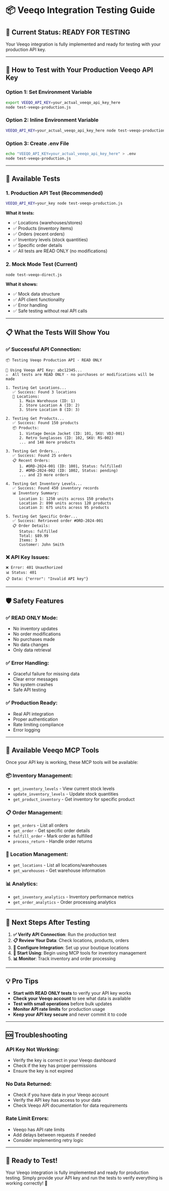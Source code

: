 # 📦 Veeqo Integration Testing Guide

## 🎯 **Current Status: READY FOR TESTING**

Your Veeqo integration is fully implemented and ready for testing with your production API key.

---

## 🔑 **How to Test with Your Production Veeqo API Key**

### **Option 1: Set Environment Variable**
```bash
export VEEQO_API_KEY=your_actual_veeqo_api_key_here
node test-veeqo-production.js
```

### **Option 2: Inline Environment Variable**
```bash
VEEQO_API_KEY=your_actual_veeqo_api_key_here node test-veeqo-production.js
```

### **Option 3: Create .env File**
```bash
echo "VEEQO_API_KEY=your_actual_veeqo_api_key_here" > .env
node test-veeqo-production.js
```

---

## 🧪 **Available Tests**

### **1. Production API Test (Recommended)**
```bash
VEEQO_API_KEY=your_key node test-veeqo-production.js
```
**What it tests:**
- ✅ Locations (warehouses/stores)
- ✅ Products (inventory items)
- ✅ Orders (recent orders)
- ✅ Inventory levels (stock quantities)
- ✅ Specific order details
- ✅ All tests are READ ONLY (no modifications)

### **2. Mock Mode Test (Current)**
```bash
node test-veeqo-direct.js
```
**What it shows:**
- ✅ Mock data structure
- ✅ API client functionality
- ✅ Error handling
- ✅ Safe testing without real API calls

---

## 📋 **What the Tests Will Show You**

### **✅ Successful API Connection:**
```
📦 Testing Veeqo Production API - READ ONLY

🔑 Using Veeqo API Key: abc12345...
⚠️  All tests are READ ONLY - no purchases or modifications will be made

1. Testing Get Locations...
   ✅ Success: Found 3 locations
   📍 Locations:
      1. Main Warehouse (ID: 1)
      2. Store Location A (ID: 2)
      3. Store Location B (ID: 3)

2. Testing Get Products...
   ✅ Success: Found 150 products
   📦 Products:
      1. Vintage Denim Jacket (ID: 101, SKU: VDJ-001)
      2. Retro Sunglasses (ID: 102, SKU: RS-002)
      ... and 148 more products

3. Testing Get Orders...
   ✅ Success: Found 25 orders
   📋 Recent Orders:
      1. #ORD-2024-001 (ID: 1001, Status: fulfilled)
      2. #ORD-2024-002 (ID: 1002, Status: pending)
      ... and 23 more orders

4. Testing Get Inventory Levels...
   ✅ Success: Found 450 inventory records
   📊 Inventory Summary:
      Location 1: 1250 units across 150 products
      Location 2: 890 units across 120 products
      Location 3: 675 units across 95 products

5. Testing Get Specific Order...
   ✅ Success: Retrieved order #ORD-2024-001
   📋 Order Details:
      Status: fulfilled
      Total: $89.99
      Items: 3
      Customer: John Smith
```

### **❌ API Key Issues:**
```
❌ Error: 401 Unauthorized
📊 Status: 401
📋 Data: {"error": "Invalid API key"}
```

---

## 🛡️ **Safety Features**

### **✅ READ ONLY Mode:**
- No inventory updates
- No order modifications
- No purchases made
- No data changes
- Only data retrieval

### **✅ Error Handling:**
- Graceful failure for missing data
- Clear error messages
- No system crashes
- Safe API testing

### **✅ Production Ready:**
- Real API integration
- Proper authentication
- Rate limiting compliance
- Error logging

---

## 🚀 **Available Veeqo MCP Tools**

Once your API key is working, these MCP tools will be available:

### **📦 Inventory Management:**
- `get_inventory_levels` - View current stock levels
- `update_inventory_levels` - Update stock quantities
- `get_product_inventory` - Get inventory for specific product

### **📋 Order Management:**
- `get_orders` - List all orders
- `get_order` - Get specific order details
- `fulfill_order` - Mark order as fulfilled
- `process_return` - Handle order returns

### **🏢 Location Management:**
- `get_locations` - List all locations/warehouses
- `get_warehouses` - Get warehouse information

### **📊 Analytics:**
- `get_inventory_analytics` - Inventory performance metrics
- `get_order_analytics` - Order processing analytics

---

## 🎯 **Next Steps After Testing**

1. **✅ Verify API Connection**: Run the production test
2. **📋 Review Your Data**: Check locations, products, orders
3. **🔧 Configure Integration**: Set up your boutique locations
4. **🚀 Start Using**: Begin using MCP tools for inventory management
5. **📊 Monitor**: Track inventory and order processing

---

## 💡 **Pro Tips**

- **Start with READ ONLY tests** to verify your API key works
- **Check your Veeqo account** to see what data is available
- **Test with small operations** before bulk updates
- **Monitor API rate limits** for production usage
- **Keep your API key secure** and never commit it to code

---

## 🆘 **Troubleshooting**

### **API Key Not Working:**
- Verify the key is correct in your Veeqo dashboard
- Check if the key has proper permissions
- Ensure the key is not expired

### **No Data Returned:**
- Check if you have data in your Veeqo account
- Verify the API key has access to your data
- Check Veeqo API documentation for data requirements

### **Rate Limit Errors:**
- Veeqo has API rate limits
- Add delays between requests if needed
- Consider implementing retry logic

---

## 🌟 **Ready to Test!**

Your Veeqo integration is fully implemented and ready for production testing. Simply provide your API key and run the tests to verify everything is working correctly! 🚀
